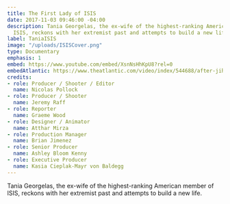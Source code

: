 ```yaml
---
title: The First Lady of ISIS
date: 2017-11-03 09:46:00 -04:00
description: Tania Georgelas, the ex-wife of the highest-ranking American member of
  ISIS, reckons with her extremist past and attempts to build a new life.
label: TaniaISIS
image: "/uploads/ISISCover.png"
type: Documentary
emphasis: 1
embed: https://www.youtube.com/embed/XsnNsHhKpU8?rel=0
embedAtlantic: https://www.theatlantic.com/video/index/544688/after-jihad-documentary-film/
credits:
- role: Producer / Shooter / Editor
  name: Nicolas Pollock
- role: Producer / Shooter
  name: Jeremy Raff
- role: Reporter
  name: Graeme Wood
- role: Designer / Animator
  name: Atthar Mirza
- role: Production Manager
  name: Brian Jimenez
- role: Senior Producer
  name: Ashley Bloom Kenny
- role: Executive Producer
  name: Kasia Cieplak-Mayr von Baldegg
---
```


Tania Georgelas, the ex-wife of the highest-ranking American member of ISIS, reckons with her extremist past and attempts to build a new life.